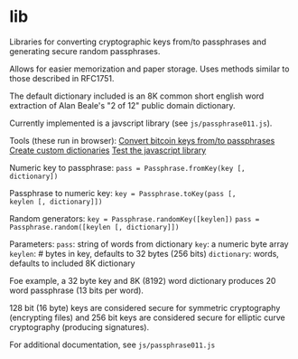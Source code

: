 # lib
Libraries for converting cryptographic keys from/to passphrases and generating secure random passphrases.

Allows for easier memorization and paper storage.  Uses methods similar to those described in RFC1751.

The default dictionary included is an 8K common short english word extraction of Alan Beale's "2 of 12" public domain dictionary.

Currently implemented is a javscript library (see <code>js/passphrase011.js</code>).

Tools (these run in browser):
  <a href="http://secure-passphrase.github.io/tools/bitcoin.html">Convert bitcoin keys from/to passphrases</a>
  <a href="http://secure-passphrase.github.io/tools/dictionary.html">Create custom dictionaries</a>
  <a href="http://secure-passphrase.github.io/tools/test.html">Test the javascript library</a>

Numeric key to passphrase:
  <code>pass = Passphrase.fromKey(key [, dictionary])</code>

Passphrase to numeric key:
  <code>key = Passphrase.toKey(pass [, keylen [, dictionary]])</code>

Random generators:
  <code>key = Passphrase.randomKey([keylen])</code>
  <code>pass = Passphrase.random([keylen [, dictionary]])</code>

Parameters:
  <code>pass</code>: string of words from dictionary
  <code>key</code>: a numeric byte array
  <code>keylen</code>: # bytes in key, defaults to 32 bytes (256 bits)
  <code>dictionary</code>: words, defaults to included 8K dictionary

Foe example, a 32 byte key and 8K (8192) word dictionary produces 20 word passphrase (13 bits per word).

128 bit (16 byte) keys are considered secure for symmetric cryptography (encrypting files) and 256 bit keys are considered secure for elliptic curve cryptography (producing signatures).

For additional documentation, see <code>js/passphrase011.js</code>





